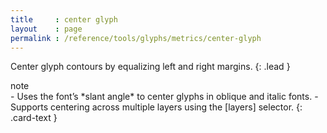 ```yaml
---
title     : center glyph
layout    : page
permalink : /reference/tools/glyphs/metrics/center-glyph
---
```


Center glyph contours by equalizing left and right margins.
{: .lead }


<div class="card bg-light my-3 rounded-0">
<div class="card-header">note</div>
<div class="card-body" markdown='1'>
- Uses the font’s *slant angle* to center glyphs in oblique and italic fonts.
- Supports centering across multiple layers using the [layers] selector.
{: .card-text }
</div>
</div>

[layers]: ../../modifiers/layers/
